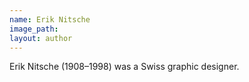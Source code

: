 ```yaml
---
name: Erik Nitsche
image_path:
layout: author
---
```

Erik Nitsche (1908–1998) was a Swiss graphic designer.
